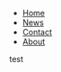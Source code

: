 <html>
  <head>
  <link rel="stylesheet" type="text/css" href="style.css"/>
  </head>
  
  <body>

<ul>
  <li><a href="default.asp">Home</a></li>
  <li><a href="news.asp">News</a></li>
  <li><a href="contact.asp">Contact</a></li>
  <li><a href="about.asp">About</a></li>
</ul>

  test
</body>
</html>
